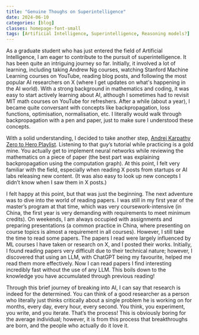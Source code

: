 ```yaml
---
title: "Genuine Thoughs on Superintelligence"
date: 2024-06-10
categories: [blog]
classes: homepage-font-small
tags: [Artificial Intelligence, Superintelligence, Reasoning models?]
---
```


As a graduate student who has just entered the field of Artificial Intelligence, I am eager to contribute to the pursuit of superintelligence. It has been quite an intriguing journey so far. Initially, it involved a lot of learning, including taking Andrew Ng courses, watching Stanford Machine Learning courses on YouTube, reading blog posts, and following the most popular AI researchers on X (where I get updates on what's happening in the AI world). With a strong background in mathematics and coding, it was easy to start actively learning about AI, although I sometimes had to revisit MIT math courses on YouTube for refreshers. After a while (about a year), I became quite conversant with concepts like backpropagation, loss functions, optimisation, normalisation, etc. I literally would walk through backpropagation with a pen and paper, just to make sure I understood these concepts. 

With a solid understanding, I decided to take another step, [Andrej Karpathy Zero to Hero Playlist](https://www.youtube.com/watch?v=VMj-3S1tku0&list=PLAqhIrjkxbuWI23v9cThsA9GvCAUhRvKZ). Listening to that guy’s tutorial while practicing is a gold mine. You actually get to implement neural networks while reviewing the mathematics on a piece of paper (the best part was explaining backpropagation using the computation graph). At this point, I felt very familiar with the field, especially when reading X posts from startups or AI labs releasing new content. (It was also easy to look up new concepts I didn’t know when I saw them in X posts.) 

I felt happy at this point, but that was just the beginning. The next adventure was to dive into the world of reading papers. I was still in my first year of the master’s program at that time, which was very coursework-intensive (in China, the first year is very demanding with requirements to meet minimum credits). On weekends, I am always occupied with assignments and preparing presentations (a common practice in China, where presenting on course topics is almost a requirement in all courses). However, I still take the time to read some papers. The papers I read were largely influenced by ML courses I have taken or research on X, and I posted their works. Initially, I found reading papers very difficult due to their technical nature; however, I discovered that using an LLM, with ChatGPT being my favourite, helped me read them more effectively. Now I can read papers I find interesting incredibly fast without the use of any LLM. This boils down to the knowledge you have accumulated through previous reading! 

Through this brief journey of breaking into AI, I can say that research is indeed for the determined. You can think of a good researcher as a person who literally just thinks critically about a single problem he is working on for months, every day, every hour, every second. You think, you experiment, you write, and you iterate. That’s the process! This is obviously boring for the average individual; however, it is from this process that breakthroughs are born, and the people who actually do it love it. 



